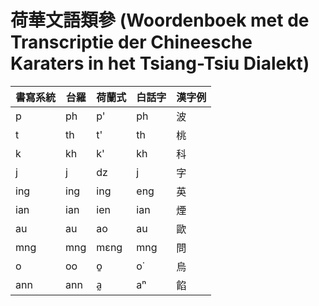 # 荷華文語類參 \(Woordenboek met de Transcriptie der Chineesche Karaters in het Tsiang-Tsiu Dialekt\)

| 書寫系統 | 台羅 | 荷蘭式 | 白話字 | 漢字例 |
| --- | --- | --- | --- | --- |
| p | ph | p' | ph | 波 |
| t | th | t' | th | 桃 |
| k | kh | k' | kh | 科 |
| j | j | dz | j | 字 |
| ing | ing | ing | eng | 英 |
| ian | ian | ien | ian | 煙 |
| au | au | ao | au | 歐 |
| mng | mng | mɛng | mng | 問 |
| o | oo | o̱ | o͘ | 烏 |
| ann | ann | a̰ | aⁿ | 餡 |


